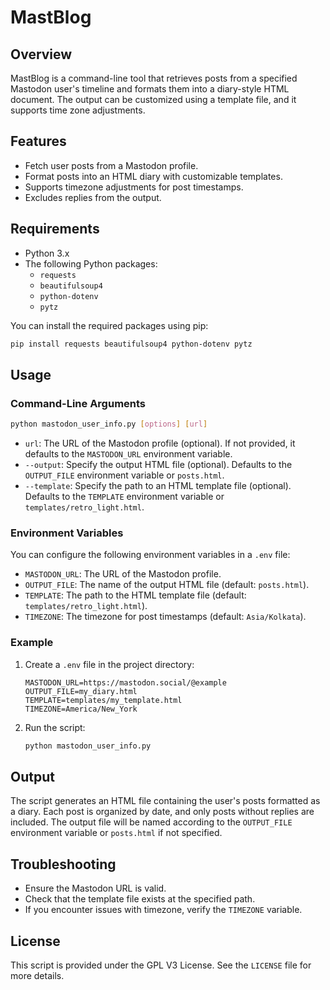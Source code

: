 # MastBlog

## Overview

MastBlog is a command-line tool that retrieves posts from a specified Mastodon user's timeline and formats them into a diary-style HTML document. The output can be customized using a template file, and it supports time zone adjustments.

## Features

- Fetch user posts from a Mastodon profile.
- Format posts into an HTML diary with customizable templates.
- Supports timezone adjustments for post timestamps.
- Excludes replies from the output.

## Requirements

- Python 3.x
- The following Python packages:
  - `requests`
  - `beautifulsoup4`
  - `python-dotenv`
  - `pytz`

You can install the required packages using pip:

```bash
pip install requests beautifulsoup4 python-dotenv pytz
```

## Usage

### Command-Line Arguments

```bash
python mastodon_user_info.py [options] [url]
```

- `url`: The URL of the Mastodon profile (optional). If not provided, it defaults to the `MASTODON_URL` environment variable.
- `--output`: Specify the output HTML file (optional). Defaults to the `OUTPUT_FILE` environment variable or `posts.html`.
- `--template`: Specify the path to an HTML template file (optional). Defaults to the `TEMPLATE` environment variable or `templates/retro_light.html`.

### Environment Variables

You can configure the following environment variables in a `.env` file:

- `MASTODON_URL`: The URL of the Mastodon profile.
- `OUTPUT_FILE`: The name of the output HTML file (default: `posts.html`).
- `TEMPLATE`: The path to the HTML template file (default: `templates/retro_light.html`).
- `TIMEZONE`: The timezone for post timestamps (default: `Asia/Kolkata`).

### Example

1. Create a `.env` file in the project directory:

   ```dotenv
   MASTODON_URL=https://mastodon.social/@example
   OUTPUT_FILE=my_diary.html
   TEMPLATE=templates/my_template.html
   TIMEZONE=America/New_York
   ```

2. Run the script:

   ```bash
   python mastodon_user_info.py
   ```

## Output

The script generates an HTML file containing the user's posts formatted as a diary. Each post is organized by date, and only posts without replies are included. The output file will be named according to the `OUTPUT_FILE` environment variable or `posts.html` if not specified.

## Troubleshooting

- Ensure the Mastodon URL is valid.
- Check that the template file exists at the specified path.
- If you encounter issues with timezone, verify the `TIMEZONE` variable.

## License

This script is provided under the GPL V3 License. See the `LICENSE` file for more details.
